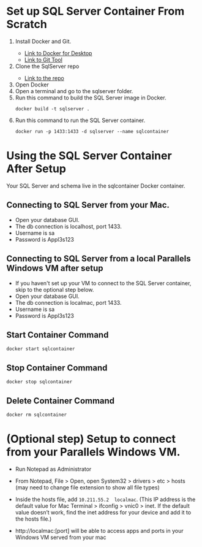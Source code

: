 # Set up SQL Server Container From Scratch

<ol>

<li> Install Docker and Git. </li>

- [Link to Docker for Desktop](https://docs.docker.com/desktop/install/mac-install/)
- [Link to Git Tool](https://git-scm.com/downloads)

<li> Clone the SqlServer repo </li>

- [Link to the repo](https://github.com/theonlyjesus/sqlserver)

<li>Open Docker</li>

<li>Open a terminal and go to the sqlserver folder.</li>

<li>Run this command to build the SQL Server image in Docker.</li>

`docker build -t sqlserver .`

<li>Run this command to run the SQL Server container.</li>

`docker run -p 1433:1433 -d sqlserver --name sqlcontainer`

</ol>

# Using the SQL Server Container After Setup

Your SQL Server and schema live in the sqlcontainer Docker container.

## Connecting to SQL Server from your Mac.

- Open your database GUI.
- The db connection is localhost, port 1433.
- Username is sa
- Password is Appl3s123

## Connecting to SQL Server from a local Parallels Windows VM after setup

- If you haven't set up your VM to connect to the SQL Server container, skip to the optional step below.
- Open your database GUI.
- The db connection is localmac, port 1433.
- Username is sa
- Password is Appl3s123

## Start Container Command
`docker start sqlcontainer`

## Stop Container Command
`docker stop sqlcontainer`

## Delete Container Command
`docker rm sqlcontainer`

# (Optional step) Setup to connect from your Parallels Windows VM.

- Run Notepad as Administrator

- From Notepad, File > Open, open System32 > drivers > etc > hosts (may need to change file extension to show all file types)

- Inside the hosts file, add `10.211.55.2  localmac`. (This IP address is the default value for Mac Terminal > ifconfig > vnic0 > inet. If the default value doesn’t work, find the inet address for your device and add it to the hosts file.)

- http://localmac:[port] will be able to access apps and ports in your Windows VM served from your mac
